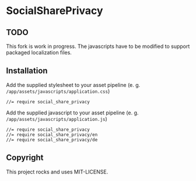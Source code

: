 SocialSharePrivacy
==================

TODO
----

This fork is work in progress. The javascripts have to be modified to support packaged localization files.


Installation
------------

Add the supplied stylesheet to your asset pipeline (e. g. `/app/assets/javascripts/application.css`)

    //= require social_share_privacy

Add the supplied javascript to your asset pipeline (e. g. `/app/assets/javascripts/application.js`)

    //= require social_share_privacy
    //= require social_share_privacy/en
    //= require social_share_privacy/de


Copyright
---------

This project rocks and uses MIT-LICENSE.
